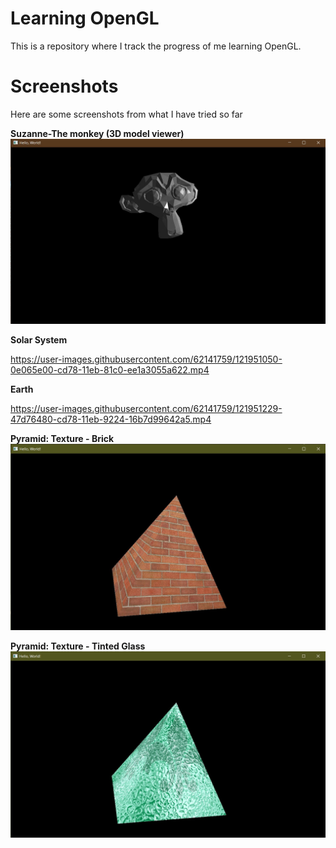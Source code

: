 # Learning OpenGL

This is a repository where I track the progress of me learning OpenGL.

# Screenshots

Here are some screenshots from what I have tried so far

**Suzanne-The monkey (3D model viewer)**
![Suzanne](LOGL/Screenshots/3D%20model%20loaded%20with%20lighting.jpg?raw=true "Suzanne")

**Solar System**


https://user-images.githubusercontent.com/62141759/121951050-0e065e00-cd78-11eb-81c0-ee1a3055a622.mp4


**Earth**

https://user-images.githubusercontent.com/62141759/121951229-47d76480-cd78-11eb-9224-16b7d99642a5.mp4



**Pyramid: Texture - Brick**
![Pyramid Texture - Brick](LOGL/Screenshots/Textured%20Pyramid%20-%201.jpg?raw=true "Pyramid: Texture - Brick")

**Pyramid: Texture - Tinted Glass**
![Pyramid Texture - Tinted Glass](LOGL/Screenshots/Textured%20Pyramid%20-%202.jpg?raw=true "Pyramid: Texture - Tinted Glass")
